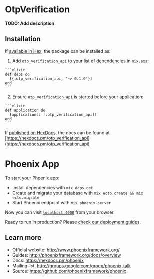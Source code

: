 # OtpVerification

**TODO: Add description**

## Installation

If [available in Hex](https://hex.pm/docs/publish), the package can be installed as:

  1. Add `otp_verification_api` to your list of dependencies in `mix.exs`:

    ```elixir
    def deps do
      [{:otp_verification_api, "~> 0.1.0"}]
    end
    ```

  2. Ensure `otp_verification_api` is started before your application:

    ```elixir
    def application do
      [applications: [:otp_verification_api]]
    end
    ```

If [published on HexDocs](https://hex.pm/docs/tasks#hex_docs), the docs can
be found at [https://hexdocs.pm/otp_verification_api](https://hexdocs.pm/otp_verification_api)


# Phoenix App

To start your Phoenix app:

  * Install dependencies with `mix deps.get`
  * Create and migrate your database with `mix ecto.create && mix ecto.migrate`
  * Start Phoenix endpoint with `mix phoenix.server`

Now you can visit [`localhost:4000`](http://localhost:4000) from your browser.

Ready to run in production? Please [check our deployment guides](http://www.phoenixframework.org/docs/deployment).

## Learn more

  * Official website: http://www.phoenixframework.org/
  * Guides: http://phoenixframework.org/docs/overview
  * Docs: https://hexdocs.pm/phoenix
  * Mailing list: http://groups.google.com/group/phoenix-talk
  * Source: https://github.com/phoenixframework/phoenix
